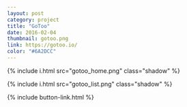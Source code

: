 ```yaml
---
layout: post
category: project
title: "GoToo"
date: 2016-02-04
thumbnail: gotoo.png
link: https://gotoo.io/
color: "#6A2DCC"
---
```


{% include i.html src="gotoo_home.png" class="shadow" %}

{% include i.html src="gotoo_list.png" class="shadow" %}

{% include button-link.html %}

